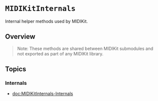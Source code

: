 # ``MIDIKitInternals``

Internal helper methods used by MIDIKit.

## Overview

> Note: These methods are shared between MIDIKit submodules and not exported as part of any MIDIKit library.

## Topics

### Internals

- <doc:MIDIKitInternals-Internals>
